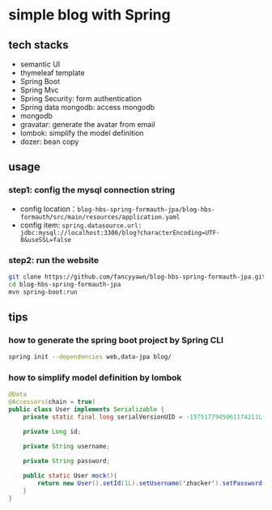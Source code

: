 # simple blog with Spring

## tech stacks

* semantic UI
* thymeleaf template
* Spring Boot
* Spring Mvc
* Spring Security: form authentication
* Spring data mongodb: access mongodb
* mongodb
* gravatar: generate the avatar from email
* lombok: simplify the model definition
* dozer: bean copy 

## usage

### step1: config the mysql connection string

* config location：`blog-hbs-spring-formauth-jpa/blog-hbs-formauth/src/main/resources/application.yaml`
* config item: `spring.datasource.url: jdbc:mysql://localhost:3306/blog?characterEncoding=UTF-8&useSSL=false`

### step2: run the website
```sh
git clone https://github.com/fancyyawn/blog-hbs-spring-formauth-jpa.git
cd blog-hbs-spring-formauth-jpa
mvn spring-boot:run
```
## tips

### how to generate the spring boot project by Spring CLI

```sh
spring init --dependencies web,data-jpa blog/ 
```

### how to simplify model definition by lombok
```java
@Data
@Accessors(chain = true) 
public class User implements Serializable {
    private static final long serialVersionUID = -1575177945061174211L;

    private Long id;

    private String username;

    private String password;
    
    public static User mock(){
        return new User().setId(1L).setUsername('zhacker').setPassword('123456');
    }
}
```
